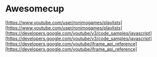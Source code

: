 # Awesomecup

[https://www.youtube.com/user/ronimogames/playlists][https://www.youtube.com/user/ronimogames/playlists]
[https://developers.google.com/youtube/v3/code_samples/javascript][https://developers.google.com/youtube/v3/code_samples/javascript]
[https://developers.google.com/youtube/iframe_api_reference][https://developers.google.com/youtube/iframe_api_reference]